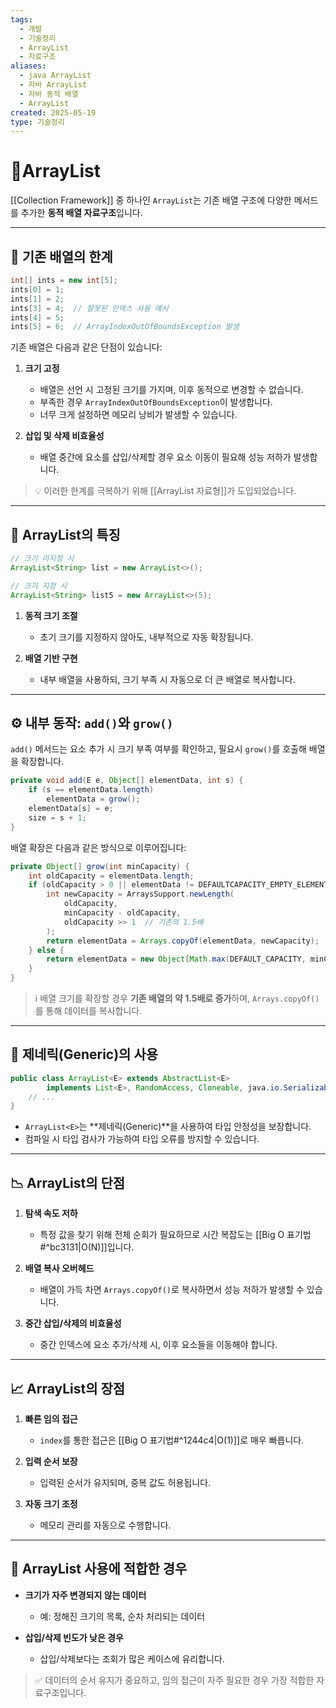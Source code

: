 ```yaml
---
tags:
  - 개발
  - 기술정리
  - ArrayList
  - 자료구조
aliases:
  - java ArrayList
  - 자바 ArrayList
  - 자바 동적 배열
  - ArrayList
created: 2025-05-19
type: 기술정리
---
```


# 📘ArrayList

[[Collection Framework]] 중 하나인 `ArrayList`는 기존 배열 구조에 다양한 메서드를 추가한 **동적 배열 자료구조**입니다.

---

## 🔸 기존 배열의 한계

```java
int[] ints = new int[5];
ints[0] = 1;
ints[1] = 2;
ints[3] = 4;  // 잘못된 인덱스 사용 예시
ints[4] = 5;
ints[5] = 6;  // ArrayIndexOutOfBoundsException 발생
```

기존 배열은 다음과 같은 단점이 있습니다:

1. **크기 고정**  
   - 배열은 선언 시 고정된 크기를 가지며, 이후 동적으로 변경할 수 없습니다.
   - 부족한 경우 `ArrayIndexOutOfBoundsException`이 발생합니다.
   - 너무 크게 설정하면 메모리 낭비가 발생할 수 있습니다.

2. **삽입 및 삭제 비효율성**  
   - 배열 중간에 요소를 삽입/삭제할 경우 요소 이동이 필요해 성능 저하가 발생합니다.

> 💡 이러한 한계를 극복하기 위해 [[ArrayList 자료형]]가 도입되었습니다.

---

## 🔹 ArrayList의 특징

```java
// 크기 미지정 시
ArrayList<String> list = new ArrayList<>();

// 크기 지정 시
ArrayList<String> list5 = new ArrayList<>(5);
```

1. **동적 크기 조절**  
   - 초기 크기를 지정하지 않아도, 내부적으로 자동 확장됩니다.

2. **배열 기반 구현**  
   - 내부 배열을 사용하되, 크기 부족 시 자동으로 더 큰 배열로 복사합니다.

---

## ⚙️ 내부 동작: `add()`와 `grow()`

`add()` 메서드는 요소 추가 시 크기 부족 여부를 확인하고, 필요시 `grow()`를 호출해 배열을 확장합니다.

```java
private void add(E e, Object[] elementData, int s) {  
    if (s == elementData.length)  
        elementData = grow();  
    elementData[s] = e;  
    size = s + 1;  
}
```

배열 확장은 다음과 같은 방식으로 이루어집니다:

```java
private Object[] grow(int minCapacity) {  
    int oldCapacity = elementData.length;  
    if (oldCapacity > 0 || elementData != DEFAULTCAPACITY_EMPTY_ELEMENTDATA) {  
        int newCapacity = ArraysSupport.newLength(
            oldCapacity, 
            minCapacity - oldCapacity, 
            oldCapacity >> 1  // 기존의 1.5배
        );  
        return elementData = Arrays.copyOf(elementData, newCapacity);  
    } else {  
        return elementData = new Object[Math.max(DEFAULT_CAPACITY, minCapacity)];  
    }  
}
```

> ℹ️ 배열 크기를 확장할 경우 **기존 배열의 약 1.5배로 증가**하며, `Arrays.copyOf()`를 통해 데이터를 복사합니다.

---

## 🧬 제네릭(Generic)의 사용

```java
public class ArrayList<E> extends AbstractList<E>  
        implements List<E>, RandomAccess, Cloneable, java.io.Serializable {
    // ...
}
```

- `ArrayList<E>`는 **제네릭(Generic)**을 사용하여 타입 안정성을 보장합니다.
- 컴파일 시 타입 검사가 가능하여 타입 오류를 방지할 수 있습니다.

---

## 📉 ArrayList의 단점

1. **탐색 속도 저하**  
   - 특정 값을 찾기 위해 전체 순회가 필요하므로 시간 복잡도는 [[Big O 표기법#^bc3131|O(N)]]입니다.

2. **배열 복사 오버헤드**  
   - 배열이 가득 차면 `Arrays.copyOf()`로 복사하면서 성능 저하가 발생할 수 있습니다.

3. **중간 삽입/삭제의 비효율성**  
   - 중간 인덱스에 요소 추가/삭제 시, 이후 요소들을 이동해야 합니다.

---

## 📈 ArrayList의 장점

1. **빠른 임의 접근**  
   - `index`를 통한 접근은 [[Big O 표기법#^1244c4|O(1)]]로 매우 빠릅니다.

2. **입력 순서 보장**  
   - 입력된 순서가 유지되며, 중복 값도 허용됩니다.

3. **자동 크기 조정**  
   - 메모리 관리를 자동으로 수행합니다.

---

## 🧭 ArrayList 사용에 적합한 경우

- **크기가 자주 변경되지 않는 데이터**  
  - 예: 정해진 크기의 목록, 순차 처리되는 데이터

- **삽입/삭제 빈도가 낮은 경우**  
  - 삽입/삭제보다는 조회가 많은 케이스에 유리합니다.

> ✅ 데이터의 순서 유지가 중요하고, 임의 접근이 자주 필요한 경우 가장 적합한 자료구조입니다.
